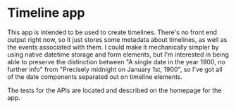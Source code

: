 # Timeline app

This app is intended to be used to create timelines. There's no front end output right now, so it just stores some metadata about timelines, as well as the events associated with them. I could make it mechanically simpler by using native datetime storage and form elements, but I'm interested in being able to preserve the distinction between "A single date in the year 1900, no further info" from "Precisely midnight on January 1st, 1900", so I've got all of the date components separated out on timeline elements.

The tests for the APIs are located and described on the homepage for the app.